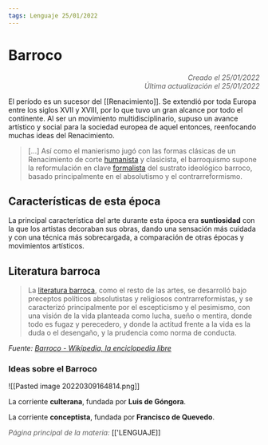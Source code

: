 ```yaml
---
tags: Lenguaje 25/01/2022
---
```


# Barroco
<div style="text-align: right; opacity: 0.7; font-style: italic;">Creado el 25/01/2022</div>
<div style="text-align: right; opacity: 0.7; font-style: italic;">Última actualización el 25/01/2022</div>

 El período es un sucesor del [[Renacimiento]]. Se extendió por toda Europa entre los siglos XVII y XVIII, por lo que tuvo un gran alcance por todo el continente. 
Al ser un movimiento multidisciplinario, supuso un avance artístico y social para la sociedad europea de aquel entonces, reenfocando muchas ideas del Renacimiento.

> [...] Así como el manierismo jugó con las formas clásicas de un Renacimiento de corte [humanista](https://es.wikipedia.org/wiki/Humanista "Humanista") y clasicista, el barroquismo supone la reformulación en clave [formalista](https://es.wikipedia.org/wiki/Formalismo_(arte) "Formalismo (arte)") del sustrato ideológico barroco, basado principalmente en el absolutismo y el contrarreformismo.


## Características de esta época

La principal característica del arte durante esta época era **suntiosidad** con la que los artistas decoraban sus obras, dando una sensación más cuidada y con una técnica más sobrecargada, a comparación de otras épocas y movimientos artísticos.

## Literatura barroca

> La [literatura barroca](https://es.wikipedia.org/wiki/Literatura_del_Barroco "Literatura del Barroco"), como el resto de las artes, se desarrolló bajo preceptos políticos absolutistas y religiosos contrarreformistas, y se caracterizó principalmente por el escepticismo y el pesimismo, con una visión de la vida planteada como lucha, sueño o mentira, donde todo es fugaz y perecedero, y donde la actitud frente a la vida es la duda o el desengaño, y la prudencia como norma de conducta.

*Fuente: [Barroco - Wikipedia, la enciclopedia libre](https://es.wikipedia.org/wiki/Barroco#Literatura)*

### Ideas sobre el Barroco

![[Pasted image 20220309164814.png]]

La corriente **culterana**, fundada por **Luis de Góngora**.

La corriente **conceptista**, fundada por **Francisco de Quevedo**.

<span style="opacity: 0.7; font-style: italic;">Página principal de la materia:</span> [['LENGUAJE]]
